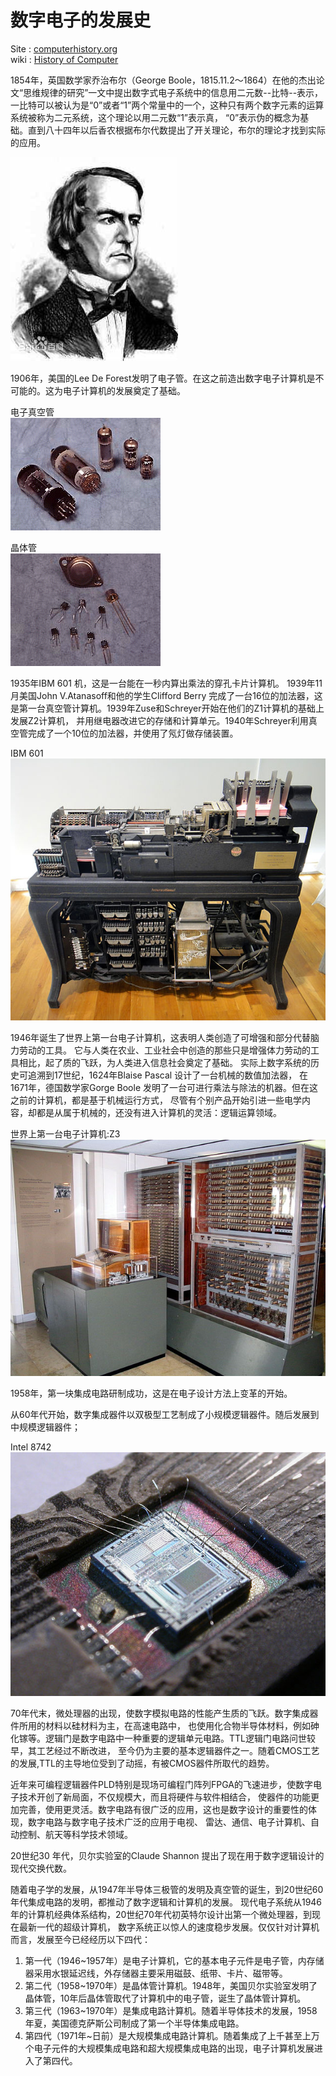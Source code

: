 # 数字电子的发展史

Site : [computerhistory.org](http://www.computerhistory.org/timeline/)  
wiki : [History of Computer](https://en.wikipedia.org/wiki/History_of_computing_hardware)

1854年，英国数学家乔治布尔（George Boole，1815.11.2～1864）在他的杰出论文“思维规律的研究”一文中提出数字式电子系统中的信息用二元数--比特--表示，
一比特可以被认为是“0”或者“1”两个常量中的一个，这种只有两个数字元素的运算系统被称为二元系统，这个理论以用二元数“1”表示真，
“0”表示伪的概念为基础。直到八十四年以后香农根据布尔代数提出了开关理论，布尔的理论才找到实际的应用。

![GeorgeBoole](resource/images/GeorgeBoole.jpg)

1906年，美国的Lee De Forest发明了电子管。在这之前造出数字电子计算机是不可能的。这为电子计算机的发展奠定了基础。

电子真空管  
![电子真空管](resource/images/vaccum-tubes.gif)

晶体管  
![晶体管](resource/images/transistors.gif)

1935年IBM 601 机，这是一台能在一秒内算出乘法的穿孔卡片计算机。 1939年11月美国John V.Atanasoff和他的学生Clifford Berry 
完成了一台16位的加法器，这是第一台真空管计算机。1939年Zuse和Schreyer开始在他们的Z1计算机的基础上发展Z2计算机，
并用继电器改进它的存储和计算单元。1940年Schreyer利用真空管完成了一个10位的加法器，并使用了氖灯做存储装置。

IBM 601   
![IBM 601](resource/images/IBM601.jpg)

1946年诞生了世界上第一台电子计算机，这表明人类创造了可增强和部分代替脑力劳动的工具。
它与人类在农业、工业社会中创造的那些只是增强体力劳动的工具相比，起了质的飞跃，为人类进入信息社会奠定了基础。
实际上数字系统的历史可追溯到17世纪，1624年Blaise Pascal 设计了一台机械的数值加法器，
在1671年，德国数学家Gorge Boole 发明了一台可进行乘法与除法的机器。但在这之前的计算机，都是基于机械运行方式，
尽管有个别产品开始引进一些电学内容，却都是从属于机械的，还没有进入计算机的灵活：逻辑运算领域。

世界上第一台电子计算机:Z3   
![Z3](resource/images/Z3.jpg)

1958年，第一块集成电路研制成功，这是在电子设计方法上变革的开始。

从60年代开始，数字集成器件以双极型工艺制成了小规模逻辑器件。随后发展到中规模逻辑器件；

Intel 8742  
![Intel 8742](resource/images/Intel-8742.jpg)

70年代末，微处理器的出现，使数字模拟电路的性能产生质的飞跃。数字集成器件所用的材料以硅材料为主，在高速电路中，
也使用化合物半导体材料，例如砷化镓等。逻辑门是数字电路中一种重要的逻辑单元电路。TTL逻辑门电路问世较早，其工艺经过不断改进，
至今仍为主要的基本逻辑器件之一。随着CMOS工艺的发展,TTL的主导地位受到了动摇，有被CMOS器件所取代的趋势。

近年来可编程逻辑器件PLD特别是现场可编程门阵列FPGA的飞速进步，使数字电子技术开创了新局面，不仅规模大，而且将硬件与软件相结合，
使器件的功能更加完善，使用更灵活。数字电路有很广泛的应用，这也是数字设计的重要性的体现，数字电路与数字电子技术广泛的应用于电视、
雷达、通信、电子计算机、自动控制、航天等科学技术领域。

20世纪30 年代，贝尔实验室的Claude Shannon 提出了现在用于数字逻辑设计的现代交换代数。

随着电子学的发展，从1947年半导体三极管的发明及真空管的诞生，到20世纪60年代集成电路的发明，都推动了数字逻辑和计算机的发展。
现代电子系统从1946年的计算机经典体系结构，20世纪70年代初英特尔设计出第一个微处理器，到现在最新一代的超级计算机，
数字系统正以惊人的速度稳步发展。仅仅针对计算机而言，发展至今已经经历以下四代：
1. 第一代（1946~1957年）是电子计算机，它的基本电子元件是电子管，内存储器采用水银延迟线，外存储器主要采用磁鼓、纸带、卡片、磁带等。 
2. 第二代（1958~1970年）是晶体管计算机。1948年，美国贝尔实验室发明了晶体管，10年后晶体管取代了计算机中的电子管，诞生了晶体管计算机。
3. 第三代（1963~1970年）是集成电路计算机。随着半导体技术的发展，1958年夏，美国德克萨斯公司制成了第一个半导体集成电路。 
4. 第四代（1971年~日前）是大规模集成电路计算机。随着集成了上千甚至上万个电子元件的大规模集成电路和超大规模集成电路的出现，电子计算机发展进入了第四代。